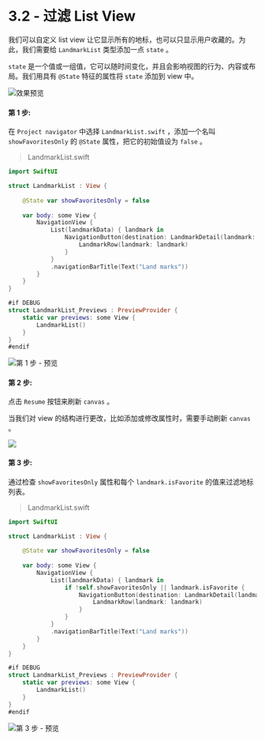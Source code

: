 # 3.2 - 过滤 List View

我们可以自定义 list view 让它显示所有的地标，也可以只显示用户收藏的。为此，我们需要给 `LandmarkList` 类型添加一点 `state` 。

`state` 是一个值或一组值，它可以随时间变化，并且会影响视图的行为、内容或布局。我们用具有 `@State` 特征的属性将 `state` 添加到 view 中。

![&#x6548;&#x679C;&#x9884;&#x89C8;](../../../.gitbook/assets/image%20%2827%29.png)

#### 第 1 步:

 在 `Project navigator` 中选择 `LandmarkList.swift` ，添加一个名叫 `showFavoritesOnly` 的 `@State` 属性，把它的初始值设为 `false` 。

> LandmarkList.swift

```swift
import SwiftUI

struct LandmarkList : View {
    
    @State var showFavoritesOnly = false
    
    var body: some View {
        NavigationView {
            List(landmarkData) { landmark in
                NavigationButton(destination: LandmarkDetail(landmark: landmark)) {
                    LandmarkRow(landmark: landmark)
                }
            }
            .navigationBarTitle(Text("Land marks"))
        }
    }
}

#if DEBUG
struct LandmarkList_Previews : PreviewProvider {
    static var previews: some View {
        LandmarkList()
    }
}
#endif
```

![&#x7B2C; 1 &#x6B65; - &#x9884;&#x89C8;](../../../.gitbook/assets/image%20%2871%29.png)

#### 第 2 步:

点击 `Resume` 按钮来刷新 `canvas` 。

当我们对 view 的结构进行更改，比如添加或修改属性时，需要手动刷新 `canvas` 。

![](../../../.gitbook/assets/image%20%2848%29.png)

#### 第 3 步:

通过检查 `showFavoritesOnly` 属性和每个 `landmark.isFavorite` 的值来过滤地标列表。

> LandmarkList.swift

```swift
import SwiftUI

struct LandmarkList : View {
    
    @State var showFavoritesOnly = false
    
    var body: some View {
        NavigationView {
            List(landmarkData) { landmark in
                if !self.showFavoritesOnly || landmark.isFavorite {
                    NavigationButton(destination: LandmarkDetail(landmark: landmark)) {
                        LandmarkRow(landmark: landmark)
                    }
                }
            }
            .navigationBarTitle(Text("Land marks"))
        }
    }
}

#if DEBUG
struct LandmarkList_Previews : PreviewProvider {
    static var previews: some View {
        LandmarkList()
    }
}
#endif
```

![&#x7B2C; 3 &#x6B65; - &#x9884;&#x89C8;](../../../.gitbook/assets/image%20%282%29.png)

